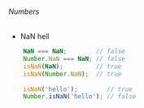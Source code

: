 ###### Numbers

* NaN hell

```javascript
    NaN === NaN;        // false
    Number.NaN === NaN; // false
    isNaN(NaN);         // true
    isNaN(Number.NaN);  // true
    
    isNaN('hello');        // true
    Number.isNaN('hello'); // false
``` 

